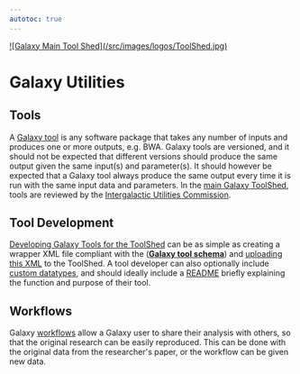 ```yaml
---
autotoc: true
---
```

<div class='center'> <a href='http://toolshed.g2.bx.psu.edu'>![Galaxy Main Tool Shed](/src/images/logos/ToolShed.jpg)</a> </div>

# Galaxy Utilities

## Tools

A [Galaxy tool](/src/toolshed/tool-features/index.md) is any software package that takes any number of inputs and produces one or more outputs, e.g. BWA. Galaxy tools are versioned, and it should not be expected that different versions should produce the same output given the same input(s) and parameter(s). It should however be expected that a Galaxy tool always produce the same output every time it is run with the same input data and parameters. In the [main Galaxy ToolShed](https://toolshed.g2.bx.psu.edu), tools are reviewed by the [Intergalactic Utilities Commission](/src/iuc/index.md).

## Tool Development

[Developing Galaxy Tools for the ToolShed](/src/toolshed/tool-features/index.md) can be as simple as creating a wrapper XML file compliant with the (**[Galaxy tool schema](https://docs.galaxyproject.org/en/master/dev/schema.html)**) and [uploading this XML](/src/toolshed/publish-tool/index.md) to the ToolShed. A tool developer can also optionally include [custom datatypes](/src/toolshed/datatypes-features/index.md), and should ideally include a [README](/src/toolshed/readme-files/index.md) briefly explaining the function and purpose of their tool.

## Workflows

Galaxy [workflows](/src/toolshed/workflow-sharing/index.md) allow a Galaxy user to share their analysis with others, so that the original research can be easily reproduced. This can be done with the original data from the researcher's paper, or the workflow can be given new data.
